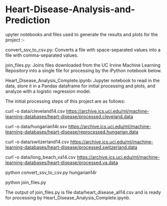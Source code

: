 # Heart-Disease-Analysis-and-Prediction


upyter notebooks and files used to generate the results and plots for the project :-

convert_ssv_to_csv.py: Converts a file with space-separated values into a file with comma-separated values.

join_files.py: Joins files downloaded from the UC Irvine Machine Learning Repository into a single file for processing by the iPython notebook below.

Heart_Disease_Analysis_Complete.ipynb: Jupyter notebook to read in the data, store it in a Pandas dataframe for initial processing and plots, and analyze with a logistic regression model.

The initial processing steps of this project are as follows:

curl -o data/cleveland14.csv https://archive.ics.uci.edu/ml/machine-learning-databases/heart-disease/processed.cleveland.data

curl -o data/hungarian14r.ssv https://archive.ics.uci.edu/ml/machine-learning-databases/heart-disease/reprocessed.hungarian.data

curl -o data/switzerland14.csv https://archive.ics.uci.edu/ml/machine-learning-databases/heart-disease/processed.switzerland.data

curl -o data/long_beach_va14.csv https://archive.ics.uci.edu/ml/machine-learning-databases/heart-disease/processed.va.data

python convert_ssv_to_csv.py hungarian14r

python join_files.py

The output of join_files.py is file data/heart_disease_all14.csv and is ready for processing by Heart_Disease_Analysis_Complete.ipynb.
